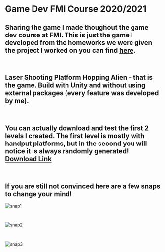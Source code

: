 # Game Dev FMI Course 2020/2021
## Sharing the game I made thoughout the game dev course at FMI. This is just the game I developed from the homeworks we were given the project I worked on you can find [here](https://gitlab.com/Nakahotty/3d-topdown-shooter).

<br>

## Laser Shooting Platform Hopping Alien - that is the game. Build with Unity and without using external packages (every feature was developed by me).

<br>

## You can actually download and test the first 2 levels I created. The first level is mostly with handput platforms, but in the second you will notice it is always randomly generated! [Download Link](https://www.mediafire.com/folder/7ijuxl1ehshhb/AlienPlatformerUnityBuild)

<br>

## If you are still not convinced here are a few snaps to change your mind!
![snap1](https://github.com/stoyanov624/LaserShootingPlatformHoppingAlienGame/blob/master/GameSnaps/game1.png)

<br>

![snap2](https://github.com/stoyanov624/LaserShootingPlatformHoppingAlienGame/blob/master/GameSnaps/game2.png)

<br>

![snap3](https://github.com/stoyanov624/LaserShootingPlatformHoppingAlienGame/blob/master/GameSnaps/game3.png)
